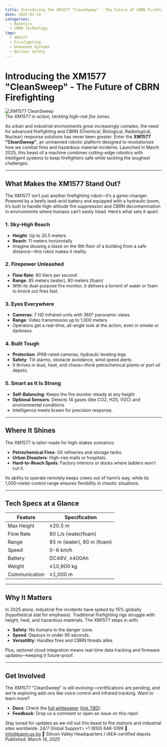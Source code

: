 ```yaml
---
title: Introducing the XM1577 "CleanSweep" - The Future of CBRN Firefighting
date: 2025-03-14
categories: 
  - Robotics
  - CBRN Technology
tags: 
  - XM1577
  - Firefighting
  - Unmanned Systems
  - Nuclear Safety
---
```


# Introducing the XM1577 "CleanSweep" - The Future of CBRN Firefighting

![XM1577 CleanSweep](https://pub-dfc21f91726d47c6a21daacdb34fec92.r2.dev/XM1577.jpg)  
*The XM1577 in action, tackling high-risk fire zones.*

As urban and industrial environments grow increasingly complex, the need for advanced firefighting and CBRN (Chemical, Biological, Radiological, Nuclear) response solutions has never been greater. Enter the **XM1577 "CleanSweep"**, an unmanned robotic platform designed to revolutionize how we combat fires and hazardous material incidents. Launched in March 2025, this beast of a machine combines cutting-edge robotics with intelligent systems to keep firefighters safe while tackling the toughest challenges.

---

## What Makes the XM1577 Stand Out?

The XM1577 isn’t just another firefighting robot—it’s a game-changer. Powered by a beefy lead-acid battery and equipped with a hydraulic boom, it’s built to handle high-altitude fire suppression and CBRN decontamination in environments where humans can’t easily tread. Here’s what sets it apart:

### 1. Sky-High Reach
- **Height**: Up to 20.5 meters  
- **Reach**: 11 meters horizontally  
- Imagine dousing a blaze on the 6th floor of a building from a safe distance—this robot makes it reality.

### 2. Firepower Unleashed
- **Flow Rate**: 80 liters per second  
- **Range**: 85 meters (water), 80 meters (foam)  
- With its dual-purpose fire monitor, it delivers a torrent of water or foam to knock out fires fast.

### 3. Eyes Everywhere
- **Cameras**: 7 HD infrared units with 360° panoramic views  
- **Range**: Video transmission up to 1,000 meters  
- Operators get a real-time, all-angle look at the action, even in smoke or darkness.

### 4. Built Tough
- **Protection**: IP68-rated cameras, hydraulic leveling legs  
- **Safety**: Tilt alarms, obstacle avoidance, wind speed alerts  
- It thrives in dust, heat, and chaos—think petrochemical plants or port oil depots.

### 5. Smart as It Is Strong
- **Self-Balancing**: Keeps the fire monitor steady at any height  
- **Optional Sensors**: Detects 14 gases (like CO2, H2S, VOC) and environmental conditions  
- Intelligence meets brawn for precision response.

---

## Where It Shines

The XM1577 is tailor-made for high-stakes scenarios:  
- **Petrochemical Fires**: Oil refineries and storage tanks.  
- **Urban Disasters**: High-rise malls or hospitals.  
- **Hard-to-Reach Spots**: Factory interiors or docks where ladders won’t cut it.  

Its ability to operate remotely keeps crews out of harm’s way, while its 1,000-meter control range ensures flexibility in chaotic situations.

---

## Tech Specs at a Glance

| Feature            | Specification          |
|--------------------|------------------------|
| Max Height         | ≥20.5 m               |
| Flow Rate          | 80 L/s (water/foam)   |
| Range              | 85 m (water), 80 m (foam) |
| Speed              | 0-6 km/h             |
| Battery            | DC48V, ≥400Ah         |
| Weight             | ≤10,900 kg            |
| Communication      | ≥1,000 m              |

---



## Why It Matters

In 2025 alone, industrial fire incidents have spiked by 15% globally (hypothetical stat for emphasis). Traditional firefighting rigs struggle with height, heat, and hazardous materials. The XM1577 steps in with:  
- **Safety**: No humans in the danger zone.  
- **Speed**: Deploys in under 90 seconds.  
- **Versatility**: Handles fires and CBRN threats alike.  

Plus, optional cloud integration means real-time data tracking and firmware updates—keeping it future-proof.



---

## Get Involved

The XM1577 "CleanSweep" is still evolving—certifications are pending, and we’re exploring add-ons like voice control and infrared tracking. Want to learn more?  
- **Docs**: Check the [full whitepaper](#) ([link TBD](https://pub-dfc21f91726d47c6a21daacdb34fec92.r2.dev/XM1577.pdf)).  
- **Feedback**: Drop us a comment or open an issue on this repo!  

Stay tuned for updates as we roll out this beast to fire stations and industrial sites worldwide.
24/7 Global Support
📞 +1 (650) 646-5199
📧 [info@kapm.us.kg](mailto:info@kapm.us.kg)
📍 Silicon Valley Headquarters / IAEA-certified depots
*Published: March 14, 2025*